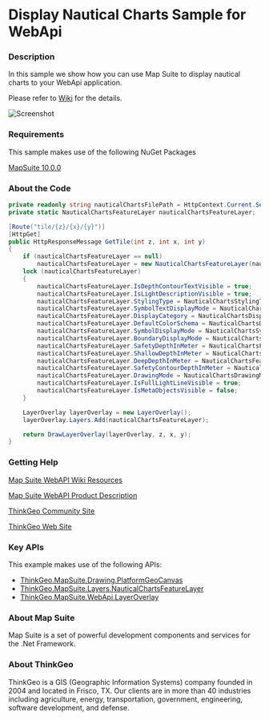 # Display Nautical Charts Sample for WebApi


### Description

In this sample we show how you can use Map Suite to display nautical charts to your WebApi application.

Please refer to [Wiki](http://wiki.thinkgeo.com/wiki/map_suite_web_for_webapi) for the details.

![Screenshot](https://github.com/ThinkGeo/DisplayNauticalChartsSample-ForWebApi/blob/master/Screenshot.png)

### Requirements
This sample makes use of the following NuGet Packages

[MapSuite 10.0.0](https://www.nuget.org/packages?q=ThinkGeo)

### About the Code
```csharp
private readonly string nauticalChartsFilePath = HttpContext.Current.Server.MapPath("~/App_Data/US4IL10M.000");
private static NauticalChartsFeatureLayer nauticalChartsFeatureLayer;

[Route("tile/{z}/{x}/{y}")]
[HttpGet]
public HttpResponseMessage GetTile(int z, int x, int y)
{
    if (nauticalChartsFeatureLayer == null)
        nauticalChartsFeatureLayer = new NauticalChartsFeatureLayer(nauticalChartsFilePath);
    lock (nauticalChartsFeatureLayer)
    {
        nauticalChartsFeatureLayer.IsDepthContourTextVisible = true;
        nauticalChartsFeatureLayer.IsLightDescriptionVisible = true;
        nauticalChartsFeatureLayer.StylingType = NauticalChartsStylingType.EmbeddedStyling;
        nauticalChartsFeatureLayer.SymbolTextDisplayMode = NauticalChartsSymbolTextDisplayMode.None;
        nauticalChartsFeatureLayer.DisplayCategory = NauticalChartsDisplayCategory.All;
        nauticalChartsFeatureLayer.DefaultColorSchema = NauticalChartsDefaultColorSchema.DayBright;
        nauticalChartsFeatureLayer.SymbolDisplayMode = NauticalChartsSymbolDisplayMode.Simplified;
        nauticalChartsFeatureLayer.BoundaryDisplayMode = NauticalChartsBoundaryDisplayMode.Plain;
        nauticalChartsFeatureLayer.SafetyDepthInMeter = NauticalChartsFeatureLayer.ConvertDistanceToMeters(28, NauticalChartsDepthUnit.Meter);
        nauticalChartsFeatureLayer.ShallowDepthInMeter = NauticalChartsFeatureLayer.ConvertDistanceToMeters(3, NauticalChartsDepthUnit.Meter);
        nauticalChartsFeatureLayer.DeepDepthInMeter = NauticalChartsFeatureLayer.ConvertDistanceToMeters(10, NauticalChartsDepthUnit.Meter);
        nauticalChartsFeatureLayer.SafetyContourDepthInMeter = NauticalChartsFeatureLayer.ConvertDistanceToMeters(10, NauticalChartsDepthUnit.Meter);
        nauticalChartsFeatureLayer.DrawingMode = NauticalChartsDrawingMode.Optimized;
        nauticalChartsFeatureLayer.IsFullLightLineVisible = true;
        nauticalChartsFeatureLayer.IsMetaObjectsVisible = false;
    }

    LayerOverlay layerOverlay = new LayerOverlay();
    layerOverlay.Layers.Add(nauticalChartsFeatureLayer);

    return DrawLayerOverlay(layerOverlay, z, x, y);
}
```

### Getting Help

[Map Suite WebAPI Wiki Resources](http://wiki.thinkgeo.com/wiki/map_suite_web_for_webapi)

[Map Suite WebAPI Product Description](https://thinkgeo.com/ui-controls#web-platforms)

[ThinkGeo Community Site](http://community.thinkgeo.com/)

[ThinkGeo Web Site](http://www.thinkgeo.com)

### Key APIs
This example makes use of the following APIs:

- [ThinkGeo.MapSuite.Drawing.PlatformGeoCanvas](http://wiki.thinkgeo.com/wiki/api/thinkgeo.mapsuite.drawing.PlatformGeoCanvas)
- [ThinkGeo.MapSuite.Layers.NauticalChartsFeatureLayer](http://wiki.thinkgeo.com/wiki/api/thinkgeo.mapsuite.layers.printerlayer)
- [ThinkGeo.MapSuite.WebApi.LayerOverlay](http://wiki.thinkgeo.com/wiki/api/thinkgeo.mapsuite.webapi.layeroverlay)

### About Map Suite
Map Suite is a set of powerful development components and services for the .Net Framework.

### About ThinkGeo
ThinkGeo is a GIS (Geographic Information Systems) company founded in 2004 and located in Frisco, TX. Our clients are in more than 40 industries including agriculture, energy, transportation, government, engineering, software development, and defense.
